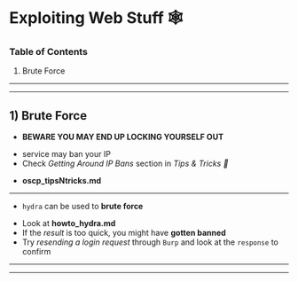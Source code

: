 # Exploiting Web Stuff 🕸️

### Table of Contents 
1. Brute Force

-----------------------------------------------------------------
-----------------------------------------------------------------

## 1) Brute Force

+ **BEWARE YOU MAY END UP LOCKING YOURSELF OUT**
 - service may ban your IP 
 - Check _Getting Around IP Bans_ section in _Tips & Tricks 🤸‍_
  * **oscp_tipsNtricks.md**
  
- - - - - - - - - - - - - - - - - - - - - - - - - - - - - - - - -

+ `hydra` can be used to **brute force**
 - Look at **howto_hydra.md**
 - If the _result_ is too quick, you might have **gotten banned**
 - Try _resending a login request_ through `Burp` and look at
   the `response` to confirm

-----------------------------------------------------------------
-----------------------------------------------------------------


